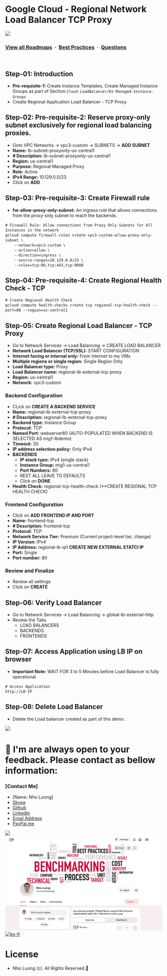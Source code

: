 # Google Cloud - Regional Network Load Balancer TCP Proxy

![](https://i.imgur.com/waxVImv.png)
### [View all Roadmaps](https://github.com/nholuongut/all-roadmaps) &nbsp;&middot;&nbsp; [Best Practices](https://github.com/nholuongut/all-roadmaps/blob/main/public/best-practices/) &nbsp;&middot;&nbsp; [Questions](https://www.linkedin.com/in/nholuong/)
<br/>

## Step-01: Introduction
- **Pre-requisite-1:** Create Instance Templates, Create Managed Instance Groups as part of Section `Cloud-LoadBalancer/01-Managed-Instance-Groups`
- Create Regional Application Load Balancer - TCP Proxy

## Step-02: **Pre-requisite-2:** Reserve proxy-only subnet exclusively for regional load balancing proxies.
- Goto VPC Networks -> vpc3-custom -> SUBNETS -> **ADD SUBNET**
- **Name:** lb-subnet-proxyonly-us-central1
- **# Description:** lb-subnet-proxyonly-us-central1
- **Region:** us-central1
- **Purpose:** Regional Managed Proxy
- **Role:** Active
- **IPv4 Range:** 10.129.0.0/23
- Click on **ADD**

## Step-03: **Pre-requisite-3:** Create Firewall rule 
- **fw-allow-proxy-only-subnet:** An ingress rule that allows connections from the proxy-only subnet to reach the backends.
```t
# Firewall Rule: Allow connections from Proxy Only Subnets for All Instances in the network
gcloud compute firewall-rules create vpc3-custom-allow-proxy-only-subnet \
    --network=vpc3-custom \
    --action=allow \
    --direction=ingress \
    --source-ranges=10.129.0.0/23 \
    --rules=tcp:80,tcp:443,tcp:8080
```

## Step-04: **Pre-requisite-4:** Create Regional Health Check - TCP
```t
# Create Regional Health Check
gcloud compute health-checks create tcp regional-tcp-health-check --port=80 --region=us-central1 
```

## Step-05: Create Regional Load Balancer - TCP Proxy
- Go to Network Services -> Load Balancing -> CREATE LOAD BALANCER
- **Network Load Balancer (TCP/SSL):** START CONFIGURATION
- **Internet facing or internal only:** From Internet to my VMs
- **Multiple regions or single region:** Single Region Only
- **Load Balancer type:** Proxy
- **Load Balancer name:** regional-lb-external-tcp-proxy
- **Region:** us-central1
- **Network:** vpc3-custom
### Backend Configuration
- CLick on **CREATE A BACKEND SERVICE**
- **Name:** regional-lb-external-tcp-proxy
- **# Description:** regional-lb-external-tcp-proxy
- **Backend type:** Instance Group
- **Protocol:** TCP
- **Named Port:** webserver80 (AUTO-POPULATED WHEN BACKEND IS SELECTED AS mig1-lbdemo)
- **Timeout:** 30
- **IP address selection policy:** Only IPv4
- **BACKENDS**
  - **IP stack type:** IPv4 (single stack)
  - **Instance Group:** mig1-us-central1
  - **Port Numbers:** 80
  - REST ALL LEAVE TO DEFAULTS
  - Click on **DONE**
- **Health Check:** regional-tcp-health-check  (**CREATE REGIONAL TCP HEALTH CHECK)
### Frontend Configuration
- Click on **ADD FRONTEND IP AND PORT**
- **Name:** frontend-tcp
- **# Description:** frontend-tcp
- **Protocol:** TCP
- **Network Service Tier:** Premium (Current project-level tier, change)
- **IP Version:** IPv4
- **IP Address:** regional-lb-ip1 **CREATE NEW EXTERNAL STATCI IP**
- **Port:** Single
- **Port number:** 80
### Review and Finalize
- Review all settings
- Click on **CREATE**

## Step-06: Verify Load Balancer
- Go to Network Services -> Load Balancing -> global-lb-external-http
- Review the Tabs
  - LOAD BALANCERS 
  - BACKENDS
  - FRONTENDS

## Step-07: Access Application using LB IP on browser
- **Important Note:** WAIT FOR 3 to 5 Minutes before Load Balancer is fully operational
```t
# Access Application
http://LB-IP
```

## Step-08: Delete Load Balancer
- Delete the  Load balancer created as part of this demo. 

![](https://i.i/Users/nholu/Documents/Donate.png/Users/nholu/Documents/Donate.pngmgur.com/waxVImv.png)
# 🚀 I'm are always open to your feedback.  Please contact as bellow information:
### [Contact Me]
* [Name: Nho Luong]
* [Skype](luongutnho_skype)
* [Github](https://github.com/nholuongut/)
* [Linkedin](https://www.linkedin.com/in/nholuong/)
* [Email Address](luongutnho@hotmail.com)
* [PayPal.me](https://www.paypal.com/paypalme/nholuongut)

![](https://i.imgur.com/waxVImv.png)
![](Donate.png)
[![ko-fi](https://ko-fi.com/img/githubbutton_sm.svg)](https://ko-fi.com/nholuong)

# License
* Nho Luong (c). All Rights Reserved.🌟